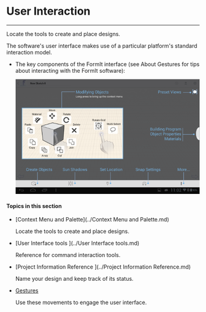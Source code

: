 # User Interaction

----

Locate the tools to create and place designs.
 

The software's user interface makes use of a particular platform's standard interaction model.

* The key components of the FormIt interface (see About Gestures for tips about interacting with the FormIt software): 
    
    ![](Images/GUID-E9C9D167-D8A4-44B6-BA64-27E08217EDFD-low.png)

  

#### Topics in this section

* [Context Menu and Palette](../Context Menu and Palette.md)
    
    Locate the tools to create and place designs.
* [User Interface tools ](../User Interface tools.md)
    
    Reference for command interaction tools.
* [Project Information Reference ](../Project Information Reference.md)
    
    Name your design and keep track of its status.
* [ Gestures](../Gestures.md)
    
    Use these movements to engage the user interface.

